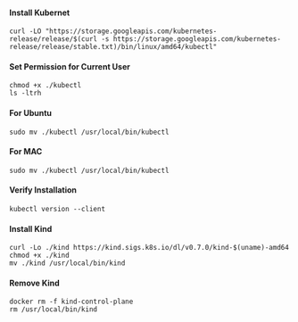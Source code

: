 #### Install Kubernet
```
curl -LO "https://storage.googleapis.com/kubernetes-release/release/$(curl -s https://storage.googleapis.com/kubernetes-release/release/stable.txt)/bin/linux/amd64/kubectl"
```

#### Set Permission for Current User
```
chmod +x ./kubectl
ls -ltrh
```

#### For Ubuntu
```
sudo mv ./kubectl /usr/local/bin/kubectl
```

#### For MAC
```
sudo mv ./kubectl /usr/local/bin/kubectl
```

#### Verify Installation
```
kubectl version --client
```

#### Install Kind
```
curl -Lo ./kind https://kind.sigs.k8s.io/dl/v0.7.0/kind-$(uname)-amd64
chmod +x ./kind
mv ./kind /usr/local/bin/kind
```

#### Remove Kind
```
docker rm -f kind-control-plane
rm /usr/local/bin/kind
```
